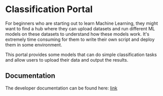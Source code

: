 # Classification Portal
For beginners who are starting out to learn Machine Learning, they might want to find a hub where they can upload datasets and run different ML models on these datasets to understand how these models work. It's extremely time consuming for them to write their own script and deploy them in some environment. 

This portal provides some models that can do simple classification tasks and allow users to upload their data and output the results. 
## Documentation
The developer documentation can be found here: [link](A3.pdf)
